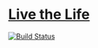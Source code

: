 # [Live the Life](https://simeng07.github.io/Live-the-Life/)
[![Build Status](https://travis-ci.com/simeng07/Live-the-Life.svg?branch=master)](https://travis-ci.com/simeng07/Live-the-Life)
